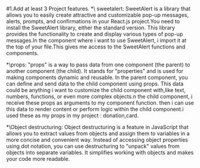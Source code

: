 #1.Add at least 3 Project features.
\*\ sweetalert:
SweetAlert is a library that allows you to easily create attractive and customizable pop-up messages, alerts, prompts, and confirmations in
your React.js project.You need to install the SweetAlert library, either the standard version. This library provides the functionality to
create and display various types of pop-up messages.In the component where i want to use SweetAlert, i import it at the top of your file.This gives me access to the SweetAlert functions and components.

\*\props:
"props" is a way to pass data from one component (the parent) to another component (the child). It stands for "properties" and is used for making components dynamic and reusable. In the parent component, you can define and send data to the child component using props. This data could be anything i want to customize the child component with,like text, numbers, functions, or even more complex objects.n the child component, i receive these props as arguments to my component function. then i can use this data to render content or perform logic within
the child component.i used these as my props in my project : donation,card.

\*\Object destructuring:
Object destructuring is a feature in JavaScript that allows you to extract values from objects and assign them to variables in a more concise and convenient way. Instead of accessing object properties using dot notation, you can use destructuring to "unpack" values from objects into separate variables. It simplifies working with objects and makes your code more readable.
